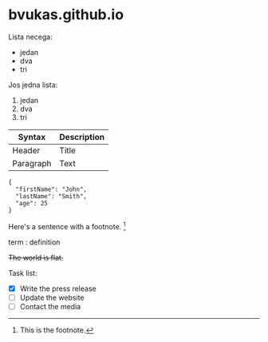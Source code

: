 # bvukas.github.io

Lista necega:
- jedan
- dva
- tri

Jos jedna lista:
1. jedan
1. dva
1. tri

| Syntax | Description |
| ----------- | ----------- |
| Header | Title |
| Paragraph | Text |

```
{
  "firstName": "John",
  "lastName": "Smith",
  "age": 25
}
```

Here's a sentence with a footnote. [^1]

[^1]: This is the footnote.

term
: definition


~~The world is flat.~~

Task list:
- [x] Write the press release
- [ ] Update the website
- [ ] Contact the media
